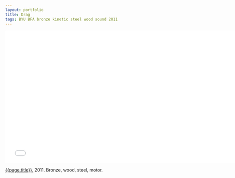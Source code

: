 ```yaml
---
layout: portfolio
title: Drag
tags: BYU BFA bronze kinetic steel wood sound 2011
---
```


<div class="js-video vimeo widescreen">
<iframe src="//player.vimeo.com/video/22365504?title=0&amp;byline=0&amp;portrait=0" width="750" height="422" frameborder="0" webkitallowfullscreen mozallowfullscreen allowfullscreen></iframe> 
</div>

[{{page.title}}.](http://vimeo.com/22365504)  2011.  Bronze, wood, steel, motor.

